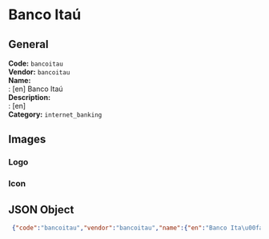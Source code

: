 # Banco Itaú 
## General 
**Code:** `bancoitau`  
**Vendor:** `bancoitau`  
**Name:**  
:	[en] Banco Itaú  
**Description:**  
: [en]   
**Category:** `internet_banking`  
## Images 
### Logo 
### Icon 
## JSON Object 
```json
 {"code":"bancoitau","vendor":"bancoitau","name":{"en":"Banco Ita\u00fa"},"description":{"en":""},"countries":null,"category":"internet_banking"}```  
